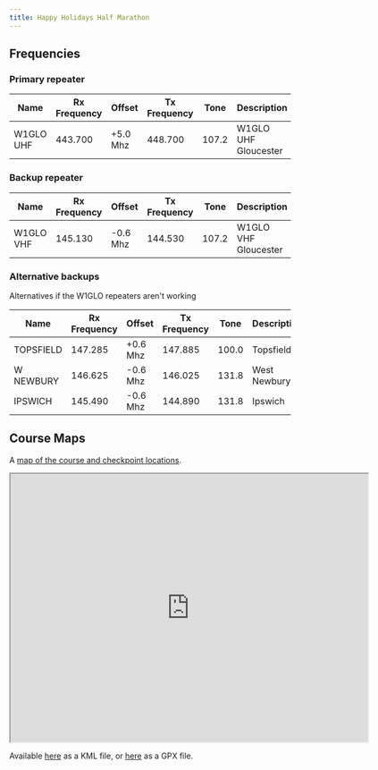 ```yaml
---
title: Happy Holidays Half Marathon
---
```


## Frequencies

### Primary repeater

| Name      | Rx Frequency | Offset   | Tx Frequency | Tone  | Description          |
| --------- | ------------ | -------- | ------------ | ----- | -------------------- |
| W1GLO UHF | 443.700      | +5.0 Mhz | 448.700      | 107.2 | W1GLO UHF Gloucester |

### Backup repeater

| Name      | Rx Frequency | Offset   | Tx Frequency | Tone  | Description          |
| --------- | ------------ | -------- | ------------ | ----- | -------------------- |
| W1GLO VHF | 145.130      | -0.6 Mhz | 144.530      | 107.2 | W1GLO VHF Gloucester |

### Alternative backups

Alternatives if the W1GLO repeaters aren't working

| Name      | Rx Frequency | Offset   | Tx Frequency | Tone  | Description  |
| --------- | ------------ | -------- | ------------ | ----- | ------------ |
| TOPSFIELD | 147.285      | +0.6 Mhz | 147.885      | 100.0 | Topsfield    |
| W NEWBURY | 146.625      | -0.6 Mhz | 146.025      | 131.8 | West Newbury |
| IPSWICH   | 145.490      | -0.6 Mhz | 144.890      | 131.8 | Ipswich      |

## Course Maps

A [map of the course and checkpoint locations](https://www.google.com/maps/d/edit?mid=1qGEZRrd9U988j6DtCOTJQFA5vB-KLbw&usp=sharing).

<iframe src="https://www.google.com/maps/d/embed?mid=1qGEZRrd9U988j6DtCOTJQFA5vB-KLbw&ehbc=2E312F" width="640" height="480"></iframe>

Available [here](happy-holidays-course.kml) as a KML file, or [here](happy-holidays-course.gpx) as a GPX file.
